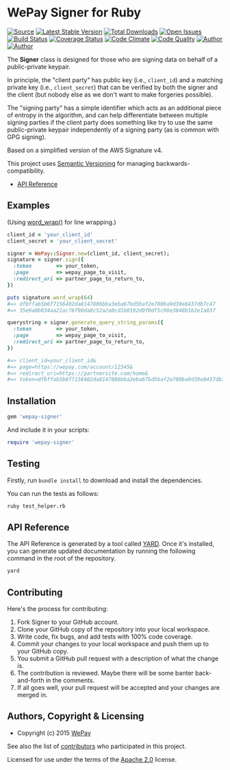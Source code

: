 # WePay Signer for Ruby

[![Source](http://img.shields.io/badge/source-wepay/signer–ruby-blue.svg?style=flat-square)](https://github.com/wepay/signer-ruby)
[![Latest Stable Version](https://img.shields.io/gem/v/wepay–signer.svg?style=flat-square)](https://rubygems.org/gems/wepay-signer)
[![Total Downloads](https://img.shields.io/gem/dt/wepay–signer.svg?style=flat-square)](https://rubygems.org/gems/wepay-signer)
[![Open Issues](http://img.shields.io/github/issues/wepay/signer–ruby.svg?style=flat-square)](https://github.com/wepay/signer-ruby/issues)
[![Build Status](http://img.shields.io/travis/wepay/signer–ruby/master.svg?style=flat-square)](https://travis-ci.org/wepay/signer-ruby)
[![Coverage Status](http://img.shields.io/coveralls/wepay/signer–ruby/master.svg?style=flat-square)](https://coveralls.io/r/wepay/signer-ruby?branch=master)
[![Code Climate](http://img.shields.io/codeclimate/github/wepay/signer–ruby.svg?style=flat-square)](https://codeclimate.com/github/wepay/signer-ruby)
[![Code Quality](http://img.shields.io/scrutinizer/g/wepay/signer–ruby.svg?style=flat-square)](https://scrutinizer-ci.com/g/wepay/signer-ruby)
[![Author](http://img.shields.io/badge/author-@biplap–sarkar-blue.svg?style=flat-square)](https://github.com/biplap-sarkar)
[![Author](http://img.shields.io/badge/author-@skyzyx-blue.svg?style=flat-square)](https://github.com/skyzyx)

The **Signer** class is designed for those who are signing data on behalf of a public-private keypair.

In principle, the "client party" has public key (i.e., `client_id`) and a matching private key (i.e., `client_secret`) that can be verified by both the signer and the client (but nobody else as we don't want to make forgeries possible).

The "signing party" has a simple identifier which acts as an additional piece of entropy in the algorithm, and can help differentiate between multiple signing parties if the client party does something like try to use the same public-private keypair independently of a signing party (as is common with GPG signing).

Based on a simplified version of the AWS Signature v4.

This project uses [Semantic Versioning](http://semver.org) for managing backwards-compatibility.

* [API Reference](https://wepay.github.io/signer-ruby/)

## Examples

(Using [word_wrap()](https://gist.github.com/js-coder/3581285) for line wrapping.)

```ruby
client_id = 'your_client_id'
client_secret = 'your_client_secret'

signer = WePay::Signer.new(client_id, client_secret);
signature = signer.sign({
  :token        => your_token,
  :page         => wepay_page_to_visit,
  :redirect_uri => partner_page_to_return_to,
})

puts signature.word_wrap(64)
#=> dfbffab5b6f7156402da8147886bba3eba67bd5baf2e780ba9d39e8437db7c47
#=> 35e9a0b834aa21ac76f98da8c52a2a0cd1b0192d0f0df5c98e3848b1b2e1a037

querystring = signer.generate_query_string_params({
  :token        => your_token,
  :page         => wepay_page_to_visit,
  :redirect_uri => partner_page_to_return_to,
})

#=> client_id=your_client_id&
#=> page=https://wepay.com/account/12345&
#=> redirect_uri=https://partnersite.com/home&
#=> token=dfbffab5b6f7156402da8147886bba3eba67bd5baf2e780ba9d39e8437db7c47...
```

## Installation

```ruby
gem 'wepay-signer'
```

And include it in your scripts:

```ruby
require 'wepay-signer'
```


## Testing

Firstly, run `bundle install` to download and install the dependencies.

You can run the tests as follows:

```bash
ruby test_helper.rb
```


## API Reference

The API Reference is generated by a tool called [YARD](http://yarddoc.org). Once it's installed, you can generate
updated documentation by running the following command in the root of the repository.

```bash
yard
```


## Contributing
Here's the process for contributing:

1. Fork Signer to your GitHub account.
2. Clone your GitHub copy of the repository into your local workspace.
3. Write code, fix bugs, and add tests with 100% code coverage.
4. Commit your changes to your local workspace and push them up to your GitHub copy.
5. You submit a GitHub pull request with a description of what the change is.
6. The contribution is reviewed. Maybe there will be some banter back-and-forth in the comments.
7. If all goes well, your pull request will be accepted and your changes are merged in.


## Authors, Copyright & Licensing

* Copyright (c) 2015 [WePay](http://wepay.com)

See also the list of [contributors](https://github.com/wepay/signer-ruby/graphs/contributors) who participated in this project.

Licensed for use under the terms of the [Apache 2.0] license.

  [Apache 2.0]: http://opensource.org/licenses/Apache-2.0
